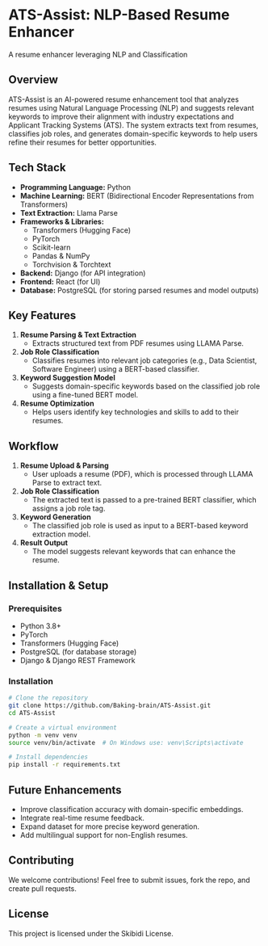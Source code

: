 # ATS-Assist: NLP-Based Resume Enhancer
A resume enhancer leveraging NLP and Classification

## Overview
ATS-Assist is an AI-powered resume enhancement tool that analyzes resumes using Natural Language Processing (NLP) and suggests relevant keywords to improve their alignment with industry expectations and Applicant Tracking Systems (ATS). The system extracts text from resumes, classifies job roles, and generates domain-specific keywords to help users refine their resumes for better opportunities.

## Tech Stack
- **Programming Language:** Python
- **Machine Learning:** BERT (Bidirectional Encoder Representations from Transformers)
- **Text Extraction:** Llama Parse
- **Frameworks & Libraries:**
  - Transformers (Hugging Face)
  - PyTorch
  - Scikit-learn
  - Pandas & NumPy
  - Torchvision & Torchtext
- **Backend:** Django (for API integration)
- **Frontend:** React (for UI)
- **Database:** PostgreSQL (for storing parsed resumes and model outputs)

## Key Features
1. **Resume Parsing & Text Extraction**
   - Extracts structured text from PDF resumes using LLAMA Parse.
2. **Job Role Classification**
   - Classifies resumes into relevant job categories (e.g., Data Scientist, Software Engineer) using a BERT-based classifier.
3. **Keyword Suggestion Model**
   - Suggests domain-specific keywords based on the classified job role using a fine-tuned BERT model.
4. **Resume Optimization**
   - Helps users identify key technologies and skills to add to their resumes.

## Workflow
1. **Resume Upload & Parsing**
   - User uploads a resume (PDF), which is processed through LLAMA Parse to extract text.
2. **Job Role Classification**
   - The extracted text is passed to a pre-trained BERT classifier, which assigns a job role tag.
3. **Keyword Generation**
   - The classified job role is used as input to a BERT-based keyword extraction model.
4. **Result Output**
   - The model suggests relevant keywords that can enhance the resume.

## Installation & Setup
### Prerequisites
- Python 3.8+
- PyTorch
- Transformers (Hugging Face)
- PostgreSQL (for database storage)
- Django & Django REST Framework

### Installation
```sh
# Clone the repository
git clone https://github.com/Baking-brain/ATS-Assist.git
cd ATS-Assist

# Create a virtual environment
python -m venv venv
source venv/bin/activate  # On Windows use: venv\Scripts\activate

# Install dependencies
pip install -r requirements.txt
```

## Future Enhancements
- Improve classification accuracy with domain-specific embeddings.
- Integrate real-time resume feedback.
- Expand dataset for more precise keyword generation.
- Add multilingual support for non-English resumes.

## Contributing
We welcome contributions! Feel free to submit issues, fork the repo, and create pull requests.

## License
This project is licensed under the Skibidi License.
